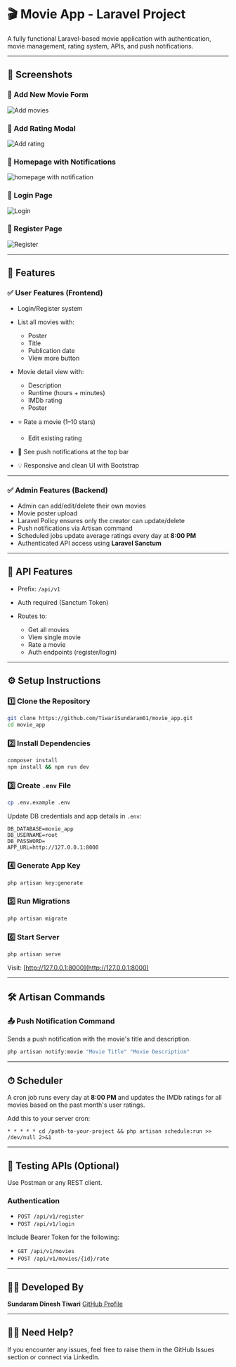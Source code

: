 # 🎬 Movie App - Laravel Project

A fully functional Laravel-based movie application with authentication, movie management, rating system, APIs, and push notifications.

---

## 📸 Screenshots

### 🔹 Add New Movie Form

![Add movies](https://github.com/user-attachments/assets/7f8e898a-3c1b-42ad-a18f-53567996ef86)


### 🔹 Add Rating Modal

![Add rating](https://github.com/user-attachments/assets/76e5473d-7c6f-4e43-baef-c2f9b1c28792)


### 🔹 Homepage with Notifications

![homepage with notification](https://github.com/user-attachments/assets/a36dfd8e-b754-4939-80a2-e35080efc486)


### 🔹 Login Page

![Login](https://github.com/user-attachments/assets/e9860517-f2a5-4a4c-81a8-05bff7c143e4)


### 🔹 Register Page

![Register](https://github.com/user-attachments/assets/e9f98f46-e818-4fe1-a83d-810f28b3e46f)


---

## 🚀 Features

### ✅ User Features (Frontend)

* Login/Register system
* List all movies with:

  * Poster
  * Title
  * Publication date
  * View more button
* Movie detail view with:

  * Description
  * Runtime (hours + minutes)
  * IMDb rating
  * Poster
* ⭐ Rate a movie (1–10 stars)

  * Edit existing rating
* 🔔 See push notifications at the top bar
* 💡 Responsive and clean UI with Bootstrap

---

### ✅ Admin Features (Backend)

* Admin can add/edit/delete their own movies
* Movie poster upload
* Laravel Policy ensures only the creator can update/delete
* Push notifications via Artisan command
* Scheduled jobs update average ratings every day at **8:00 PM**
* Authenticated API access using **Laravel Sanctum**

---

## 🔐 API Features

* Prefix: `/api/v1`
* Auth required (Sanctum Token)
* Routes to:

  * Get all movies
  * View single movie
  * Rate a movie
  * Auth endpoints (register/login)

---

## ⚙️ Setup Instructions

### 1️⃣ Clone the Repository

```bash
git clone https://github.com/TiwariSundaram01/movie_app.git
cd movie_app
```

### 2️⃣ Install Dependencies

```bash
composer install
npm install && npm run dev
```

### 3️⃣ Create `.env` File

```bash
cp .env.example .env
```

Update DB credentials and app details in `.env`:

```env
DB_DATABASE=movie_app
DB_USERNAME=root
DB_PASSWORD=
APP_URL=http://127.0.0.1:8000
```

### 4️⃣ Generate App Key

```bash
php artisan key:generate
```

### 5️⃣ Run Migrations

```bash
php artisan migrate
```

### 6️⃣ Start Server

```bash
php artisan serve
```

Visit: [http://127.0.0.1:8000](http://127.0.0.1:8000)

---

## 🛠 Artisan Commands

### 📤 Push Notification Command

Sends a push notification with the movie's title and description.

```bash
php artisan notify:movie "Movie Title" "Movie Description"
```

---

## ⏱ Scheduler

A cron job runs every day at **8:00 PM** and updates the IMDb ratings for all movies based on the past month's user ratings.

Add this to your server cron:

```
* * * * * cd /path-to-your-project && php artisan schedule:run >> /dev/null 2>&1
```

---

## 🧪 Testing APIs (Optional)

Use Postman or any REST client.

### Authentication

* `POST /api/v1/register`
* `POST /api/v1/login`

Include Bearer Token for the following:

* `GET /api/v1/movies`
* `POST /api/v1/movies/{id}/rate`

---

## 🧑‍💻 Developed By

**Sundaram Dinesh Tiwari**
[GitHub Profile](https://github.com/TiwariSundaram01)

---

## 🙋‍♂️ Need Help?

If you encounter any issues, feel free to raise them in the GitHub Issues section or connect via LinkedIn.

